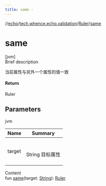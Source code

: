 ```yaml
---
title: same -
---
```

//[echo](../../index.md)/[tech.whence.echo.validation](../index.md)/[Ruler](index.md)/[same](same.md)



# same  
[jvm]  
Brief description  


当前属性与另外一个属性的值一致



#### Return  


Ruler



## Parameters  
  
jvm  
  
|  Name|  Summary| 
|---|---|
| target| <br><br>String 目标属性<br><br>
  
  
Content  
fun [same](same.md)(target: [String](https://kotlinlang.org/api/latest/jvm/stdlib/kotlin/-string/index.html)): [Ruler](index.md)  



